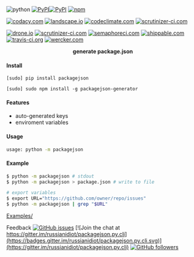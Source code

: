 <!--
README generated with readmemako.py (github.com/russianidiot/readme-mako.py) and .README dotfiles (github.com/russianidiot-dotfiles/.README)
-->

![python](https://img.shields.io/badge/language-python-blue.svg)
[![PyPI](https://img.shields.io/pypi/pyversions/packagejson.svg)](https://pypi.python.org/pypi/packagejson)[![PyPI](https://img.shields.io/pypi/v/packagejson.svg)](https://pypi.python.org/pypi/packagejson)
[![npm](https://img.shields.io/npm/v/packagejson-generator.svg)](https://www.npmjs.com/package/packagejson-generator)

[![codacy.com](https://api.codacy.com/project/badge/Grade/a1f724468e3e425092e648c787d2855b)](https://www.codacy.com/app/russianidiot-github/packagejson-py-cli/dashboard)
[![landscape.io](https://landscape.io/github/russianidiot/packagejson.py.cli/master/landscape.svg?style=flat)](https://landscape.io/github/russianidiot/packagejson.py.cli)
[![codeclimate.com](https://codeclimate.com/github/russianidiot/packagejson.py.cli/badges/gpa.svg)](https://codeclimate.com/github/russianidiot/packagejson.py.cli)
[![scrutinizer-ci.com](https://scrutinizer-ci.com/g/russianidiot/packagejson.py.cli/badges/quality-score.png?b=master)](https://scrutinizer-ci.com/g/russianidiot/packagejson.py.cli/)

[![drone.io](https://drone.io/github.com/russianidiot/packagejson.py.cli/status.png)](https://drone.io/github.com/russianidiot/packagejson.py.cli)
[![scrutinizer-ci.com](https://scrutinizer-ci.com/g/russianidiot/packagejson.py.cli/badges/build.png?b=master)](https://scrutinizer-ci.com/g/russianidiot/packagejson.py.cli/)
[![semaphoreci.com](https://semaphoreci.com/api/v1/russianidiot/packagejson-py-cli/branches/master/shields_badge.svg)](https://semaphoreci.com/russianidiot/packagejson-py-cli)
[![shippable.com](https://api.shippable.com/projects/576b4fc2b548c8557e5816ca/badge?branch=master)](https://app.shippable.com/projects/576b4fc2b548c8557e5816ca/status/)
[![travis-ci.org](https://api.travis-ci.org/russianidiot/packagejson.py.cli.svg)](https://travis-ci.org/russianidiot/packagejson.py.cli)
[![wercker.com](None)](https://app.wercker.com/#applications/576b4fb419a594010009a6d8)

<p align="center">
    <b>generate package.json</b>
</p>

#### Install

`[sudo] pip install packagejson`

`[sudo] sudo npm install -g packagejson-generator`

#### Features
*	auto-generated keys
*	enviroment variables

#### Usage

```bash
usage: python -m packagejson
```

#### Example

```bash
$ python -m packagejson # stdout
$ python -m packagejson > package.json # write to file

# export variables
$ export URL="https://github.com/owner/repo/issues"
$ python -m packagejson | grep "$URL"
```

[Examples/](https://github.com/russianidiot/packagejson.py.cli/tree/master/Examples)

Feedback
[![GitHub issues](https://img.shields.io/github/issues/russianidiot/packagejson.py.cli.svg)](https://github.com/russianidiot/packagejson.py.cli/issues)
[![Join the chat at https://gitter.im/russianidiot/packagejson.py.cli](https://badges.gitter.im/russianidiot/packagejson.py.cli.svg)](https://gitter.im/russianidiot/packagejson.py.cli)
[![GitHub followers](https://img.shields.io/github/followers/russianidiot.svg?style=social&label=Follow)](https://github.com/russianidiot)
